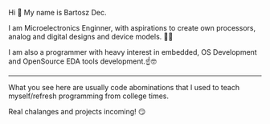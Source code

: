 Hi 👋
My name is Bartosz Dec.

I am Microelectronics Enginner, with aspirations to create
own processors, analog and digital designs and device models. 👨‍💻

I am also a programmer with heavy interest in embedded,
OS Development and OpenSource EDA tools development.☝️🤓

---

What you see here are usually code abominations that
I used to teach myself/refresh programming from college times.

Real chalanges and projects incoming! 😏 